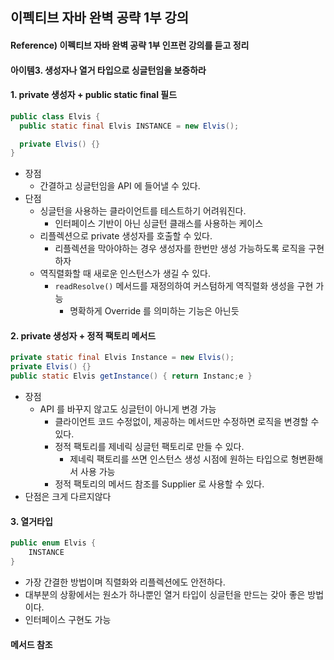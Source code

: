 ## 이펙티브 자바 완벽 공략 1부 강의

#### Reference) 이펙티브 자바 완벽 공략 1부 인프런 강의를 듣고 정리


#### 아이템3. 생성자나 열거 타입으로 싱글턴임을 보증하라

#### 1. private 생성자 + public static final 필드

```java
public class Elvis {
  public static final Elvis INSTANCE = new Elvis();

  private Elvis() {}
}
```

- 장점
    - 간결하고 싱글턴임을 API 에 들어낼 수 있다.
- 단점
    - 싱글턴을 사용하는 클라이언트를 테스트하기 어려워진다.
        - 인터페이스 기반이 아닌 싱글턴 클래스를 사용하는 케이스
    - 리플렉션으로 private 생성자를 호출할 수 있다.
        - 리플렉션을 막아야하는 경우 생성자를 한번만 생성 가능하도록 로직을 구현하자
    - 역직렬화할 때 새로운 인스턴스가 생길 수 있다.
        - ```readResolve()``` 메서드를 재정의하여 커스텀하게 역직렬화 생성을 구현 가능
            - 명확하게 Override 를 의미하는 기능은 아닌듯

#### 2. private 생성자 + 정적 팩토리 메서드

```java
private static final Elvis Instance = new Elvis();
private Elvis() {}
public static Elvis getInstance() { return Instanc;e }
```

- 장점
    - API 를 바꾸지 않고도 싱글턴이 아니게 변경 가능
        - 클라이언트 코드 수정없이, 제공하는 메서드만 수정하면 로직을 변경할 수 있다.
        - 정적 팩토리를 제네릭 싱글턴 팩토리로 만들 수 있다.
            - 제네릭 팩토리를 쓰면 인스턴스 생성 시점에 원하는 타입으로 형변환해서 사용 가능
        - 정적 팩토리의 메서드 참조를 Supplier 로 사용할 수 있다.
- 단점은 크게 다르지않다

#### 3. 열거타입

```java
public enum Elvis {
    INSTANCE
}
```

- 가장 간결한 방법이며 직렬화와 리플렉션에도 안전하다.
- 대부분의 상황에서는 원소가 하나뿐인 열거 타입이 싱글턴을 만드는 갖아 좋은 방법이다.
- 인터페이스 구현도 가능

#### 메서드 참조
     









